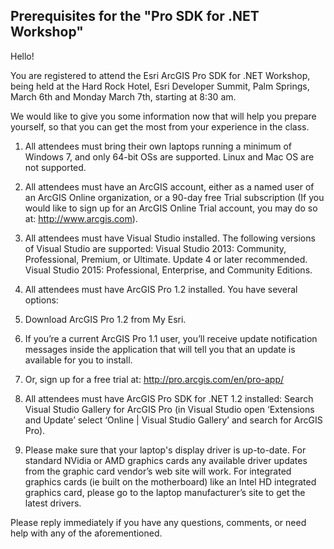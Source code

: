 ## Prerequisites for the "Pro SDK for .NET Workshop"  

Hello!

You are registered to attend the Esri ArcGIS Pro SDK for .NET Workshop, being held at the Hard Rock Hotel, Esri Developer Summit, Palm Springs, March 6th  and Monday March 7th, starting at 8:30 am.

We would like to give you some information now that will help you prepare yourself, so that you can get the most from your experience in the class.

1. All attendees must bring their own laptops running a minimum of Windows 7, and only 64-bit OSs are supported. Linux and Mac OS are not supported. 

2. All attendees must have an ArcGIS account, either as a named user of an ArcGIS Online organization, or a 90-day free Trial subscription (If you would like to sign up for an ArcGIS Online Trial account, you may do so at: http://www.arcgis.com).

3. All attendees must have Visual Studio installed. The following versions of Visual Studio are supported:
Visual Studio 2013: Community, Professional, Premium, or Ultimate. Update 4 or later recommended.
Visual Studio 2015: Professional, Enterprise, and Community Editions.

4. All attendees must have ArcGIS Pro 1.2 installed. You have several options:
 1. Download ArcGIS Pro 1.2 from My Esri.
 2. If you’re a current ArcGIS Pro 1.1 user, you’ll receive update notification messages inside the application that will tell you that an update is available for you to install.
 3. Or, sign up for a free trial at: http://pro.arcgis.com/en/pro-app/ 

5. All attendees must have ArcGIS Pro SDK for .NET 1.2 installed:
Search Visual Studio Gallery for ArcGIS Pro (in Visual Studio open ‘Extensions and Update’ select ‘Online | Visual Studio Gallery’ and search for ArcGIS Pro).

6. Please make sure that your laptop's display driver is up-to-date. For standard NVidia or AMD graphics cards any available driver updates from the graphic card vendor’s web site will work. For integrated graphics cards (ie built on the motherboard) like an Intel HD integrated graphics card, please go to the laptop manufacturer’s site to get the latest drivers.

Please reply immediately if you have any questions, comments, or need help with any of the aforementioned.

